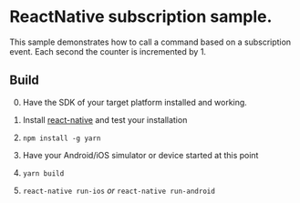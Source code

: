 # ReactNative subscription sample.
This sample demonstrates how to call a command based on a subscription event.
Each second the counter is incremented by 1.

## Build
0. Have the SDK of your target platform installed and working.

1. Install [react-native](https://facebook.github.io/react-native/) and test your installation
2. `npm install -g yarn`
3. Have your Android/iOS simulator or device started at this point 
4. `yarn build`
5. `react-native run-ios` *or* `react-native run-android` 
